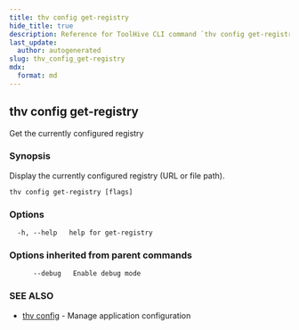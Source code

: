 ```yaml
---
title: thv config get-registry
hide_title: true
description: Reference for ToolHive CLI command `thv config get-registry`
last_update:
  author: autogenerated
slug: thv_config_get-registry
mdx:
  format: md
---
```


## thv config get-registry

Get the currently configured registry

### Synopsis

Display the currently configured registry (URL or file path).

```
thv config get-registry [flags]
```

### Options

```
  -h, --help   help for get-registry
```

### Options inherited from parent commands

```
      --debug   Enable debug mode
```

### SEE ALSO

* [thv config](thv_config.md)	 - Manage application configuration

